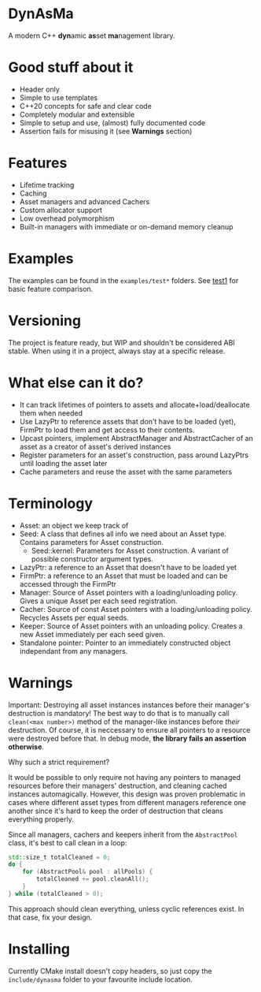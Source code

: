 # DynAsMa
A modern C++ **dyn**amic **as**set **ma**nagement library.

# Good stuff about it
- Header only
- Simple to use templates
- C++20 concepts for safe and clear code
- Completely modular and extensible
- Simple to setup and use, (almost) fully documented code
- Assertion fails for misusing it (see **Warnings** section)

# Features
- Lifetime tracking
- Caching
- Asset managers and advanced Cachers
- Custom allocator support
- Low overhead polymorphism
- Built-in managers with immediate or on-demand memory cleanup

# Examples
The examples can be found in the `examples/test*` folders.
See [test1](https://github.com/LMauricius/DynAsMa/blob/main/examples/test1/main.cpp) for basic feature comparison.

# Versioning
The project is feature ready, but WIP and shouldn't be considered ABI stable.
When using it in a project, always stay at a specific release.

# What else can it do?
- It can track lifetimes of pointers to assets and allocate+load/deallocate them when needed
- Use LazyPtr to reference assets that don't have to be loaded (yet), FirmPtr to load them and get access to their contents.
- Upcast pointers, implement AbstractManager and AbstractCacher of an asset as a creator of asset's derived instances
- Register parameters for an asset's construction, pass around LazyPtrs until loading the asset later
- Cache parameters and reuse the asset with the same parameters

# Terminology
- Asset: an object we keep track of
- Seed: A class that defines all info we need about an Asset type. Contains parameters for Asset construction.
    - Seed::kernel: Parameters for Asset construction. A variant of possible constructor argument types.
- LazyPtr: a reference to an Asset that doesn't have to be loaded yet
- FirmPtr: a reference to an Asset that must be loaded and can be accessed through the FirmPtr
- Manager: Source of Asset pointers with a loading/unloading policy. Gives a unique Asset per each seed registration.
- Cacher: Source of const Asset pointers with a loading/unloading policy. Recycles Assets per equal seeds.
- Keeper: Source of Asset pointers with an unloading policy. Creates a new Asset immediately per each seed given.
- Standalone pointer: Pointer to an immediately constructed object independant from any managers.

# Warnings
Important: Destroying all asset instances instances before their manager's destruction is mandatory! The best way to do that is to manually call `clean(<max number>)` method of the manager-like instances before *their* destruction. Of course, it is neccessary to ensure all pointers to a resource were destroyed before that. In debug mode, **the library fails an assertion otherwise**.

Why such a strict requirement?

It would be possible to only require not having any pointers to managed resources before their managers' destruction, and cleaning cached instances automagically. However, this design was proven problematic in cases where different asset types from different managers reference one another since it's hard to keep the order of destruction that cleans everything properly.

Since all managers, cachers and keepers inherit from the `AbstractPool` class,
it's best to call clean in a loop:
```cpp
std::size_t totalCleaned = 0;
do {
    for (AbstractPool& pool : allPools) {
        totalCleaned += pool.cleanAll();
    }
} while (totalCleaned > 0);
```

This approach should clean everything, unless cyclic references exist.
In that case, fix your design.


# Installing
Currently CMake install doesn't copy headers, 
so just copy the `include/dynasma` folder to your favourite include location.